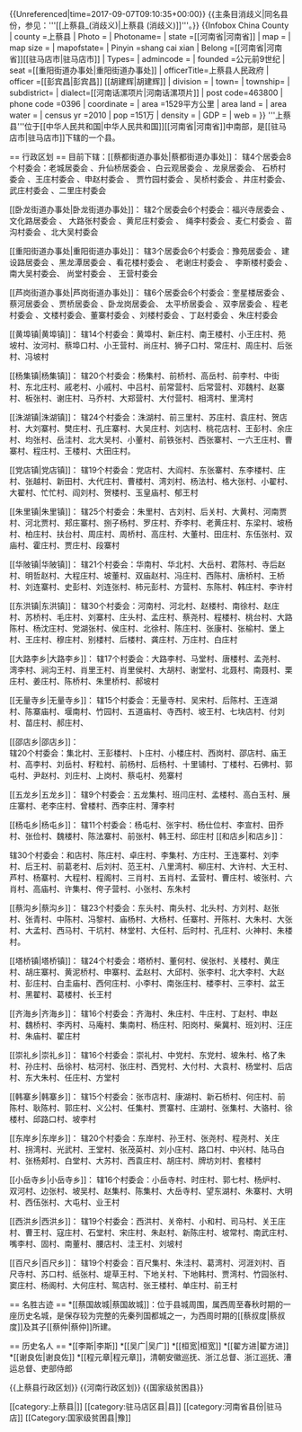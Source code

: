 {{Unreferenced|time=2017-09-07T09:10:35+00:00}}
{{主条目消歧义|同名县份，参见：'''[[上蔡县_(消歧义)|上蔡县 (消歧义)]]'''。}}
{{Infobox China County
| county =上蔡县
| Photo =
| Photoname=
| state =[[河南省|河南省]]
| map =
| map size =
| mapofstate=
| Pinyin =shang cai xian
| Belong =[[河南省|河南省]][[驻马店市|驻马店市]]
| Types=
| admincode =
| founded =公元前9世纪
| seat =[[重阳街道办事处|重阳街道办事处]]
| officerTitle=上蔡县人民政府
| officer =[[彭宾昌|彭宾昌]] [[胡建辉|胡建辉]]
| division =
| town=
| township=
| subdistrict=
| dialect=[[河南话漯项片|河南话漯项片]]
| post code=463800
| phone code =0396
| coordinate =
| area =1529平方公里
| area land =
| area water =
| census yr =2010
| pop =151万
| density =
| GDP =
| web =
}}
'''上蔡县'''位于[[中华人民共和国|中华人民共和国]][[河南省|河南省]]中南部，是[[驻马店市|驻马店市]]下辖的一个县。

== 行政区划 ==
目前下辖：[[蔡都街道办事处|蔡都街道办事处]]：
辖4个居委会8个村委会：老城居委会 、升仙桥居委会 、白云观居委会 、龙泉居委会、 石桥村委会 、王庄村委会 、申赵村委会 、 贾竹园村委会 、吴桥村委会 、井庄村委会、武庄村委会 、二里庄村委会

[[卧龙街道办事处|卧龙街道办事处]]：
辖2个居委会6个村委会：福兴寺居委会 、文化路居委会 、 大路张村委会 、黄尼庄村委会 、 绳李村委会 、麦仁村委会 、苗沟村委会 、北大吴村委会

[[重阳街道办事处|重阳街道办事处]]：
辖3个居委会6个村委会：豫苑居委会 、建设路居委会 、黑龙潭居委会 、看花楼村委会 、 老谢庄村委会 、 李斯楼村委会 、 南大吴村委会、 尚堂村委会 、 王营村委会

[[芦岗街道办事处|芦岗街道办事处]]：
辖6个居委会6个村委会：奎星楼居委会 、蔡河居委会 、贾桥居委会 、卧龙岗居委会、 太平桥居委会 、双李居委会 、程老村委会 、文楼村委会、董寨村委会 、刘楼村委会 、丁赵村委会 、朱庄村委会

[[黄埠镇|黄埠镇]]：
辖14个村委会：黄埠村、新庄村、南王楼村、小王庄村、苑坡村、汝河村、蔡埠口村、小王营村、尚庄村、狮子口村、常庄村、周庄村、后张村、冯坡村

[[杨集镇|杨集镇]]：
辖20个村委会：杨集村、前桥村、高岳村、前李村、中街村、东北庄村、戚老村、小戚村、中吕村、前常营村、后常营村、邓魏村、赵寨村、板张村、谢庄村、马乔村、大郑营村、大付营村、相湾村、里湾村

[[洙湖镇|洙湖镇]]：
辖24个村委会：洙湖村、前三里村、苏庄村、袁庄村、贺店村、大刘寨村、樊庄村、孔庄寨村、大吴庄村、刘店村、桃花店村、王彭村、余庄村、均张村、岳洼村、北大吴村、小董村、前铁张村、西张寨村、一六王庄村、曹寨村、程庄村、王楼村、大田庄村。

[[党店镇|党店镇]]：
辖19个村委会：党店村、大阎村、东张寨村、东李楼村、庄村、张越村、新田村、大代庄村、曹楼村、湾刘村、杨法村、格大张村、小翟村、大翟村、忙忙村、阎刘村、贺楼村、玉皇庙村、郁王村

[[朱里镇|朱里镇]]：
辖25个村委会：朱里村、古刘村、后关村、大黄村、河南贾村、河北贾村、郏庄寨村、捌子杨村、罗庄村、乔李村、老黄庄村、东梁村、坡杨村、柏庄村、扶台村、周庄村、周桥村、高庄村、大董村、田庄村、东伍张村、双庙村、霍庄村、贾庄村、段寨村

[[华陂镇|华陂镇]]：
辖21个村委会：华南村、华北村、大岳村、君陈村、寺后赵村、明哲赵村、大程庄村、坡董村、双庙赵村、冯庄村、西陈村、唐桥村、王桥村、刘连寨村、史彭村、刘连张村、柿元彭村、方营村、东陈村、韩庄村、李许村

[[东洪镇|东洪镇]]：
辖30个村委会：河南村、河北村、赵楼村、南徐村、赵庄村、苏桥村、毛庄村、刘寨村、庄头村、孟庄村、蔡尧村、程楼村、桃台村、大路陈村、杨沈庄村、党湖张村、侯庄村、北徐村、陈庄村、张康村、张榆村、堡上村、王庄村、穆庄村、别楼村、后楼村、龚庄村、万庄村、白庄村

[[大路李乡|大路李乡]]：
辖17个村委会：大路李村、马堂村、唐楼村、孟尧村、湾李村、涧沟王村、肖里王村、肖里侯村、大胡村、谢堂村、北聂村、南聂村、栗庄村、姜庄村、陈桥村、朱里桥村、郝坡村

[[无量寺乡|无量寺乡]]：
辖15个村委会：无量寺村、吴宋村、后陈村、王连湖村、陈寨庙村、堰南村、竹园村、五道庙村、寺西村、坡王村、七块店村、付刘村、苗庄村、郝庄村、

[[邵店乡|邵店乡]]：                  
辖20个村委会：集北村、王彭楼村、卜庄村、小楼庄村、西岗村、邵店村、庙王村、高李村、刘岳村、籽粒村、前杨村、后杨村、十里铺村、丁楼村、石佛村、郭屯村、尹赵村、刘庄村、上岗村、蔡屯村、苑寨村

[[五龙乡|五龙乡]]：
辖9个村委会：五龙集村、班闫庄村、孟楼村、高白玉村、展庄寨村、老李庄村、曾楼村、西李庄村、薄李村

[[杨屯乡|杨屯乡]]：
辖11个村委会：杨屯村、张宇村、杨仕位村、李宣村、田乔村、张俭村、魏楼村、陈法寨村、前张村、韩王村、邱庄村
[[和店乡|和店乡]]：

辖30个村委会：和店村、陈庄村、卓庄村、李集村、方庄村、王连寨村、刘李村、后王村、前葛老村、后刘村、范王村、八里湾村、柳庄村、大许村、大王村、芦村、杨寨村、大程村、程阁村、三肖村、五肖村、孟营村、曹庄村、坡张村、六肖村、高庙村、许集村、侉子营村、小张村、东朱村

[[蔡沟乡|蔡沟乡]]：
辖23个村委会：东头村、南头村、北头村、方刘村、赵张村、张青村、中陈村、冯黎村、庙杨村、大杨村、任寨村、开陈村、大朱村、大张村、大孟村、西马村、干坑村、林堂村、大任村、后时村、孔庄村、火神村、朱楼村。

[[塔桥镇|塔桥镇]]：
辖24个村委会：塔桥村、董何村、侯张村、关楼村、黄庄村、胡庄寨村、黄泥桥村、申寨村、孟赵村、大邱村、张李村、北大李村、大赵村、彭庄村、白圭庙村、西何庄村、小李村、南张庄村、楼李村、三李村、盆王村、黑翟村、葛楼村、长王村

[[齐海乡|齐海乡]]：
辖16个村委会：齐海村、朱庄村、牛庄村、丁赵村、申赵村、魏桥村、李丙村、马庵村、集南村、杨庄村、阳岗村、柴冀村、班刘村、汪庄村、朱庙村、翟庄村

[[崇礼乡|崇礼乡]]：
辖16个村委会：崇礼村、中党村、东党村、坡朱村、格了朱村、孙庄村、岳徐村、枯河村、张庄村、西党村、大付村、大袁村、杨堂村、后店村、东大朱村、任庄村、方堂村

[[韩寨乡|韩寨乡]]：
辖15个村委会：张市店村、康湖村、新石桥村、何庄村、前陈村、耿陈村、郭庄村、义公村、任集村、贾寨村、庄湖村、张集村、大骆村、徐楼村、邱路口村、坡李村

[[东岸乡|东岸乡]]：
辖20个村委会：东岸村、孙王村、张尧村、程尧村、关庄村、拐湾村、光武村、王堂村、张茂英村、刘小庄村、路口村、中兴村、陆马白村、张杨郏村、白堂村、大苏村、西袁庄村、胡庄村、牌坊刘村、套楼村

[[小岳寺乡|小岳寺乡]]：
辖16个村委会：小岳寺村、时庄村、郭七村、杨炉村、双河村、边张村、坡吴村、赵集村、陈集村、大岳寺村、望东湖村、朱寨村、大明村、西伍张村、大屯村、业王村

[[西洪乡|西洪乡]]：
辖19个村委会：西洪村、关帝村、小和村、司马村、关王庄村、曹王村、寇庄村、石堂村、宋庄村、朱赵村、新陈庄村、坡常村、南武庄村、嘴李村、固村、南董村、腰店村、洼王村、刘坡村

[[百尺乡|百尺乡]]：
辖19个村委会：百尺集村、朱洼村、葛湾村、河涯刘村、百尺寺村、苏口村、纸张村、堤草王村、下地关村、下地韩村、贾湾村、竹园张村、窦庄村、杨阁村、大何庄村、鸳店村、张王楼村、单庄村、前王村

== 名胜古迹 ==
*[[蔡国故城|蔡国故城]]：位于县城周围，属西周至春秋时期的一座历史名城，是保存较为完整的先秦列国都城之一，为西周时期的[[蔡叔度|蔡叔度]]及其子[[蔡仲|蔡仲]]所建。

== 历史名人 ==
*[[李斯|李斯]]
*[[吴广|吴广]]
*[[桓宽|桓宽]]
*[[翟方进|翟方进]]
*[[谢良佐|谢良佐]]
*[[程元章|程元章]]，清朝安徽巡抚、浙江总督、浙江巡抚、漕运总督、吏部侍郎

{{上蔡县行政区划}}
{{河南行政区划}}
{{国家级贫困县}}

[[category:上蔡县|]]
[[category:驻马店区县|县]]
[[category:河南省县份|驻马店]]
[[Category:国家级贫困县|豫]]